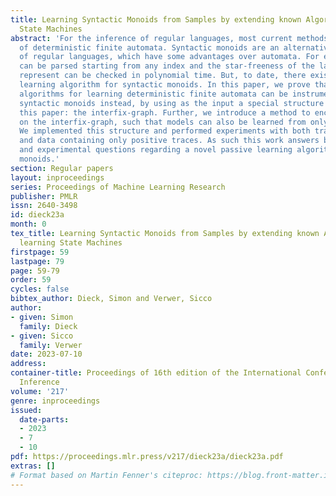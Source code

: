 ```yaml
---
title: Learning Syntactic Monoids from Samples by extending known Algorithms for learning
  State Machines
abstract: 'For the inference of regular languages, most current methods learn a version
  of deterministic finite automata. Syntactic monoids are an alternative representation
  of regular languages, which have some advantages over automata. For example, traces
  can be parsed starting from any index and the star-freeness of the language they
  represent can be checked in polynomial time. But, to date, there existed no passive
  learning algorithm for syntactic monoids. In this paper, we prove that known state-merging
  algorithms for learning deterministic finite automata can be instrumented to learn
  syntactic monoids instead, by using as the input a special structure proposed in
  this paper: the interfix-graph. Further, we introduce a method to encode frequencies
  on the interfix-graph, such that models can also be learned from only positive traces.
  We implemented this structure and performed experiments with both traditional data
  and data containing only positive traces. As such this work answers basic theoretical
  and experimental questions regarding a novel passive learning algorithm for syntactic
  monoids.'
section: Regular papers
layout: inproceedings
series: Proceedings of Machine Learning Research
publisher: PMLR
issn: 2640-3498
id: dieck23a
month: 0
tex_title: Learning Syntactic Monoids from Samples by extending known Algorithms for
  learning State Machines
firstpage: 59
lastpage: 79
page: 59-79
order: 59
cycles: false
bibtex_author: Dieck, Simon and Verwer, Sicco
author:
- given: Simon
  family: Dieck
- given: Sicco
  family: Verwer
date: 2023-07-10
address:
container-title: Proceedings of 16th edition of the International Conference on Grammatical
  Inference
volume: '217'
genre: inproceedings
issued:
  date-parts:
  - 2023
  - 7
  - 10
pdf: https://proceedings.mlr.press/v217/dieck23a/dieck23a.pdf
extras: []
# Format based on Martin Fenner's citeproc: https://blog.front-matter.io/posts/citeproc-yaml-for-bibliographies/
---
```

